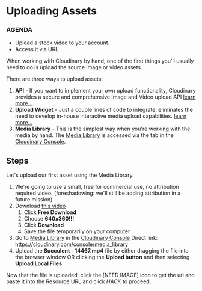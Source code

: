 # Uploading Assets

<div class="aside">
<h3>AGENDA</h3>
<ul>
  <li>Upload a stock video to your account.</li>
  <li>Access it via URL</li>
</ul>
</div>

When working with Cloudinary by hand, one of the first things you'll usually need to do is upload the source image or video assets.

There are three ways to upload assets:
1. **API** - If you want to implement your own upload functionality, Cloudinary provides a secure and comprehensive Image and Video upload API [learn more...](https://cloudinary.com/documentation/upload_images#uploading_with_a_direct_call_to_the_rest_api).
2. **Upload Widget** - Just a couple lines of code to integrate, eliminates the need to develop in-house interactive media upload capabilities. [learn more...](https://cloudinary.com/documentation/upload_widget)
3. **Media Library** - This is the simplest way when you're working with the media by hand. The [Media Library](https://cloudinary.com/console/media_library) is accessed via the tab in the [Cloudinary Console](https://cloudinary.com/console/).

## Steps
Let's upload our first asset using the Media Library. 

1. We're going to use a small, free for commercial use, no attribution required video. (foreshadowing: we'll still be adding attribution in a future mission)
1. Download [this video](https://pixabay.com/videos/succulent-lemon-pig-face-flower-14467/)
    1. Click **Free Download**
    1. Choose **640x360!!!**
    1. Click **Download**
    1. Save the file temporarily on your computer
1. Go to [Media Library](https://cloudinary.com/console/media_library) in the [Cloudinary Console](https://cloudinary.com/console/) Direct link: https://cloudinary.com/console/media_library
1. Upload the **Succulent - 14467.mp4** file by either dragging the file into the browser window OR clicking the **Upload button** and then selecting **Upload Local Files**

Now that the file is uploaded, click the [NEED IMAGE] icon to get the url and paste it into the Resource URL and click _HACK_ to proceed.
    
    


